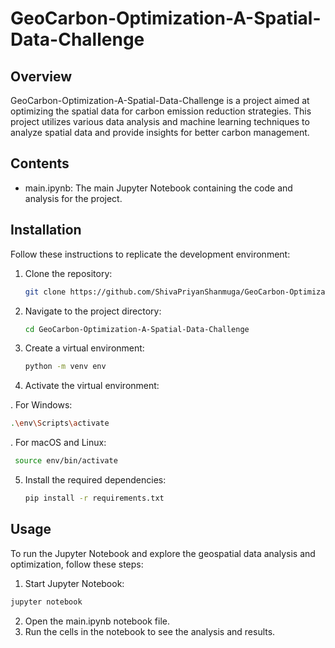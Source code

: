 # GeoCarbon-Optimization-A-Spatial-Data-Challenge
## Overview
GeoCarbon-Optimization-A-Spatial-Data-Challenge is a project aimed at optimizing the spatial data for carbon emission reduction strategies. This project utilizes various data analysis and machine learning techniques to analyze spatial data and provide insights for better carbon management.

## Contents
- main.ipynb: The main Jupyter Notebook containing the code and analysis for the project.

## Installation
Follow these instructions to replicate the development environment:

1. Clone the repository:
   ```sh
   git clone https://github.com/ShivaPriyanShanmuga/GeoCarbon-Optimization-A-Spatial-Data-Challenge.git
   ```
2. Navigate to the project directory:
   ```sh
   cd GeoCarbon-Optimization-A-Spatial-Data-Challenge
   ```
3. Create a virtual environment:
   ```sh
   python -m venv env
   ```
4. Activate the virtual environment:
   
  . For Windows: 
   ```sh
   .\env\Scripts\activate
   ```
   
  . For macOS and Linux:
   ```sh
    source env/bin/activate
   ```
5. Install the required dependencies:
   ```sh
   pip install -r requirements.txt
   ```
## Usage
To run the Jupyter Notebook and explore the geospatial data analysis and optimization, follow these steps:

1. Start Jupyter Notebook:
```sh
jupyter notebook
```
2. Open the main.ipynb notebook file.
3. Run the cells in the notebook to see the analysis and results.
